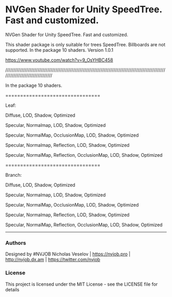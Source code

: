 # NVGen Shader for Unity SpeedTree. Fast and customized.

NVGen Shader for Unity SpeedTree. Fast and customized. 

This shader package is only suitable for trees SpeedTree. 
Billboards are not supported. In the package 10 shaders. 
Version 1.0.1 

https://www.youtube.com/watch?v=9_OsYHBC458

////////////////////////////////////////////////////////////////////////////////////////////////////////////////////////////////

In the package 10 shaders.

================================

Leaf:

Diffuse, LOD, Shadow, Optimized

Specular, Normalmap, LOD, Shadow, Optimized

Specular, NormalMap, OcclusionMap, LOD, Shadow, Optimized

Specular, Normalmap, Reflection, LOD, Shadow, Optimized

Specular, NormalMap, Reflection, OcclusionMap, LOD, Shadow, Optimized

================================

Branch:

Diffuse, LOD, Shadow, Optimized

Specular, Normalmap, LOD, Shadow, Optimized

Specular, NormalMap, OcclusionMap, LOD, Shadow, Optimized

Specular, Normalmap, Reflection, LOD, Shadow, Optimized

Specular, NormalMap, Reflection, OcclusionMap, LOD, Shadow, Optimized

------------------------------------

### Authors
Designed by #NVJOB Nicholas Veselov | https://nvjob.pro | http://nvjob.dx.am | https://twitter.com/nvjob

### License
This project is licensed under the MIT License - see the LICENSE file for details
